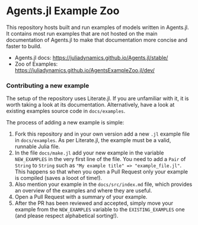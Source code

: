# Agents.jl Example Zoo
This repository hosts built and run examples of models written in Agents.jl.
It contains most run examples that are not hosted on the main documentation of Agents.jl to make that documentation more concise and faster to build.

* Agents.jl docs: https://juliadynamics.github.io/Agents.jl/stable/
* Zoo of Examples: https://juliadynamics.github.io/AgentsExampleZoo.jl/dev/

### Contributing a new example
The setup of the repository uses Literate.jl. If you are unfamiliar with it, it is worth taking a look at its documentation. Alternatively, have a look at existing examples source code in `docs/examples`.

The process of adding a new example is simple:

1. Fork this repository and in your own version add a new `.jl` example file in `docs/examples`. As per Literate.jl, the example must be a valid, runnable Julia file.
2. In the file `docs/make.jl` add your new example in the variable `NEW_EXAMPLES` in the very first line of the file. You need to add a `Pair` of `String` to `String` such as `"My example title" => "example_file.jl"`.  This happens so that when you open a Pull Request only your example is compiled (saves a looot of time!).
3. Also mention your example in the `docs/src/index.md` file, which provides an overview of the examples and where they are useful.
4. Open a Pull Request with a summary of your example. 
5. After the PR has been reviewed and accepted, simply move your example from the `NEW_EXAMPLES` variable to the `EXISTING_EXAMPLES` one (and please respect alphabetical sorting!).
